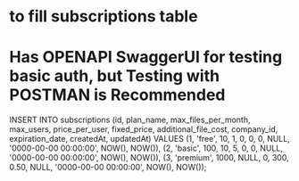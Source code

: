 
# to fill subscriptions table
# Has OPENAPI SwaggerUI for testing basic auth, but Testing with POSTMAN is Recommended

INSERT INTO subscriptions (id, plan_name, max_files_per_month, max_users, price_per_user, fixed_price, additional_file_cost, company_id, expiration_date, createdAt, updatedAt)
VALUES
(1, 'free', 10, 1, 0, 0, 0, NULL, '0000-00-00 00:00:00', NOW(), NOW()),
(2, 'basic', 100, 10, 5, 0, 0, NULL, '0000-00-00 00:00:00', NOW(), NOW()),
(3, 'premium', 1000, NULL, 0, 300, 0.50, NULL, '0000-00-00 00:00:00', NOW(), NOW());
